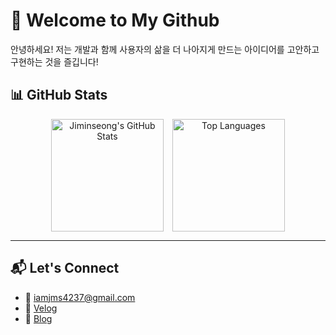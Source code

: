 # 🚀 Welcome to My Github
안녕하세요! 저는 개발과 함께 사용자의 삶을 더 나아지게 만드는 아이디어를 고안하고 구현하는 것을 즐깁니다!

## 📊 GitHub Stats

<div align="center" style="display: flex; justify-content: center; align-items: center; gap: 1em;">
  <img src="https://github-readme-stats.vercel.app/api?username=jiminseong&show_icons=true&theme=radical" alt="Jiminseong's GitHub Stats" height="180px" />
  <img src="https://github-readme-stats.vercel.app/api/top-langs/?username=jiminseong&layout=compact&theme=radical" alt="Top Languages" height="180px" />
</div>

---

## 📬 Let's Connect
- 📧 [iamjms4237@gmail.com](mailto:iamjms4237@gmail.com)
- 📝 [Velog](https://velog.io/@jimycoidng)
- 📝 [Blog](https://jiminseong.com)
